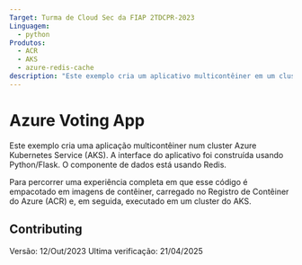 ```yaml
---
Target: Turma de Cloud Sec da FIAP 2TDCPR-2023
Linguagem:
  - python
Produtos:
  - ACR
  - AKS
  - azure-redis-cache
description: "Este exemplo cria um aplicativo multicontêiner em um cluster do Azure Kubernetes Service (AKS)."
---
```


# Azure Voting App

Este exemplo cria uma aplicação multicontêiner num cluster Azure Kubernetes Service (AKS). A interface do aplicativo foi construída usando Python/Flask. O componente de dados está usando Redis.

Para percorrer uma experiência completa em que esse código é empacotado em imagens de contêiner, carregado no Registro de Contêiner do Azure (ACR) e, em seguida, executado em um cluster do AKS.
## Contributing

Versão: 12/Out/2023
Ultima verificação: 21/04/2025
